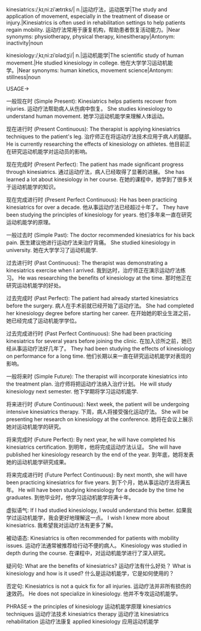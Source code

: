 kinesiatrics:/ˌkɪˌniːziˈætrɪks/| n.|运动疗法，运动医学|The study and application of movement, especially in the treatment of disease or injury.|Kinesiatrics is often used in rehabilitation settings to help patients regain mobility. 运动疗法常用于康复机构，帮助患者恢复活动能力。|Near synonyms:  physiotherapy, physical therapy, kinesitherapy|Antonym: inactivity|noun

kinesiology:/ˌkɪˌniːziˈɒlədʒi/| n.|运动机能学|The scientific study of human movement.|He studied kinesiology in college. 他在大学学习运动机能学。|Near synonyms:  human kinetics, movement science|Antonym: stillness|noun


USAGE->

一般现在时 (Simple Present):
Kinesiatrics helps patients recover from injuries. 运动疗法帮助病人从伤病中恢复。
She studies kinesiology to understand human movement. 她学习运动机能学来理解人体运动。

现在进行时 (Present Continuous):
The therapist is applying kinesiatrics techniques to the patient's leg. 治疗师正在将运动疗法技术应用于病人的腿部。
He is currently researching the effects of kinesiology on athletes. 他目前正在研究运动机能学对运动员的影响。


现在完成时 (Present Perfect):
The patient has made significant progress through kinesiatrics. 通过运动疗法，病人已经取得了显著的进展。
She has learned a lot about kinesiology in her course. 在她的课程中，她学到了很多关于运动机能学的知识。

现在完成进行时 (Present Perfect Continuous):
He has been practicing kinesiatrics for over a decade. 他从事运动疗法已经超过十年了。
They have been studying the principles of kinesiology for years. 他们多年来一直在研究运动机能学的原理。

一般过去时 (Simple Past):
The doctor recommended kinesiatrics for his back pain. 医生建议他进行运动疗法来治疗背痛。
She studied kinesiology in university. 她在大学学习了运动机能学.


过去进行时 (Past Continuous):
The therapist was demonstrating a kinesiatrics exercise when I arrived. 我到达时，治疗师正在演示运动疗法练习。
He was researching the benefits of kinesiology at the time. 那时他正在研究运动机能学的好处。


过去完成时 (Past Perfect):
The patient had already started kinesiatrics before the surgery. 病人在手术前就已经开始了运动疗法。
She had completed her kinesiology degree before starting her career. 在开始她的职业生涯之前，她已经完成了运动机能学学位。


过去完成进行时 (Past Perfect Continuous):
She had been practicing kinesiatrics for several years before joining the clinic. 在加入诊所之前，她已经从事运动疗法好几年了。
They had been studying the effects of kinesiology on performance for a long time. 他们长期以来一直在研究运动机能学对表现的影响。


一般将来时 (Simple Future):
The therapist will incorporate kinesiatrics into the treatment plan. 治疗师将把运动疗法纳入治疗计划。
He will study kinesiology next semester. 他下学期将学习运动机能学.


将来进行时 (Future Continuous):
Next week, the patient will be undergoing intensive kinesiatrics therapy. 下周，病人将接受强化运动疗法。
She will be presenting her research on kinesiology at the conference. 她将在会议上展示她对运动机能学的研究。

将来完成时 (Future Perfect):
By next year, he will have completed his kinesiatrics certification. 到明年，他将完成运动疗法认证。
She will have published her kinesiology research by the end of the year. 到年底，她将发表她的运动机能学研究成果。


将来完成进行时 (Future Perfect Continuous):
By next month, she will have been practicing kinesiatrics for five years. 到下个月，她从事运动疗法将满五年。
He will have been studying kinesiology for a decade by the time he graduates. 到他毕业时，他学习运动机能学将满十年。


虚拟语气:
If I had studied kinesiology, I would understand this better. 如果我学过运动机能学，我会更好地理解这一点。
I wish I knew more about kinesiatrics. 我希望我对运动疗法有更多了解。


被动语态:
Kinesiatrics is often recommended for patients with mobility issues. 运动疗法通常被推荐给行动不便的病人。
Kinesiology was studied in depth during the course. 在课程中，对运动机能学进行了深入研究。


疑问句:
What are the benefits of kinesiatrics? 运动疗法有什么好处？
What is kinesiology and how is it used? 什么是运动机能学，它是如何使用的？


否定句:
Kinesiatrics is not a quick fix for all injuries. 运动疗法并非所有损伤的速效药。
He does not specialize in kinesiology. 他并不专攻运动机能学。


PHRASE->
the principles of kinesiology 运动机能学原理
kinesiatrics techniques 运动疗法技术
kinesiatrics therapy 运动疗法
kinesiatrics rehabilitation 运动疗法康复
applied kinesiology 应用运动机能学
